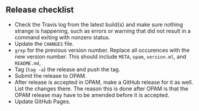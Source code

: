 ## Release checklist

- Check the Travis log from the latest build(s) and make sure nothing strange is
  happening, such as errors or warning that did not result in a command exiting
  with nonzero status.
- Update the `CHANGES` file.
- `grep` for the previous version number. Replace all occurences with the new
  version number. This should include `META`, `opam`, `version.ml`, and
  `README.md`,
- Tag (`tag -a`) the release and push the tag.
- Submit the release to OPAM.
- After release is accepted in OPAM, make a GitHub release for it as well. List
  the changes there. The reason this is done after OPAM is that the OPAM release
  may have to be amended before it is accepted.
- Update GitHub Pages.
